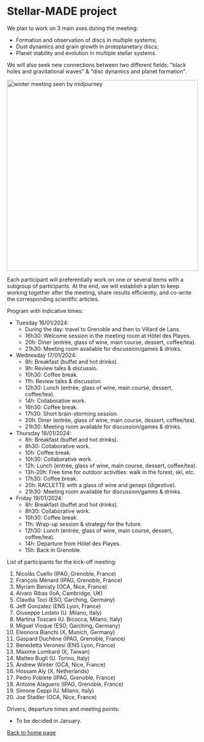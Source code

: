 # Stellar-MADE project

We plan to work on 3 main axes during the meeting:
- Formation and observation of discs in multiple systems;  
- Dust dynamics and grain growth in protoplanetary discs;  
- Planet stability and evolution in multiple stellar systems.  

We will also seek new connections between two different fields: "black holes and gravitational waves" & "disc dynamics and planet formation".

<img src="https://nicolascuello.github.io/Stellar-MADE/images/Flyer-StellarMADE-Winter-Meeting-2024.png" alt="winter meeting seen by midjourney" width="500"/>

Each participant will preferentially work on one or several items with a subgroup of participants. At the end, we will establish a plan to keep working together after the meeting, share results efficiently, and co-write the corresponding scientific articles.

Program with indicative times:  
- Tuesday 16/01/2024:  
    - During the day: travel to Grenoble and then to Villard de Lans.
    - 16h30: Welcome session in the meeting room at Hôtel des Playes.
    - 20h: Diner (entrée, glass of wine, main course, dessert, coffee/tea).
    - 21h30: Meeting room available for discussion/games & drinks.  
- Wednesday 17/01/2024:  
    - 8h: Breakfast (buffet and hot drinks).
    - 9h: Review talks & discussio.
    - 10h30: Coffee break.
    - 11h: Review talks & discussion.
    - 12h30: Lunch (entrée, glass of wine, main course, dessert, coffee/tea).
    - 14h: Collaborative work.
    - 16h30: Coffee break.
    - 17h30: Short brain-storming session.
    - 20h: Diner (entrée, glass of wine, main course, dessert, coffee/tea).
    - 21h30: Meeting room available for discussion/games & drinks.  
- Thursday 18/01/2024:
    - 8h: Breakfast (buffet and hot drinks).
    - 8h30: Collaborative work.
    - 10h: Coffee break.
    - 10h30: Collaborative work.
    - 12h: Lunch (entrée, glass of wine, main course, dessert, coffee/tea).
    - 13h-20h: Free time for outdoor activities: walk in the forest, ski, etc.
    - 17h30: Coffee break.
    - 20h: RACLETTE with a glass of wine and genepi (digestive).
    - 21h30: Meeting room available for discussion/games & drinks.
- Friday 19/01/2024:
    - 8h: Breakfast (buffet and hot drinks).
    - 8h30: Collaborative work.
    - 10h30: Coffee break.
    - 11h: Wrap-up session & strategy for the future.
    - 12h30: Lunch (entrée, glass of wine, main course, dessert, coffee/tea).
    - 14h: Departure from Hôtel des Playes.
    - 15h: Back in Grenoble.  


List of participants for the kick-off meeting:
1. Nicolás Cuello (IPAG, Grenoble, France)
2. François Ménard (IPAG, Grenoble, France)
3. Myriam Benisty (OCA, Nice, France)
4. Álvaro Ribas (IoA, Cambridge, UK)
5. Claudia Toci (ESO, Garching, Germany)
6. Jeff Gonzalez (ENS Lyon, France)
7. Giuseppe Lodato (U. Milano, Italy)
8. Martina Toscani (U. Bicocca, Milano, Italy)
9. Miguel Vioque (ESO, Garching, Germany)
10. Eleonora Bianchi (X, Munich, Germany)
11. Gaspard Duchêne (IPAG, Grenoble, France)
12. Benedetta Veronesi (ENS Lyon, France)
13. Maxime Lombard (X, Taiwan)
14. Matteo Bugli (U. Torino, Italy)
15. Andrew Winter (OCA, Nice, France)
16. Hossam Aly (X, Netherlands)
17. Pedro Poblete (IPAG, Grenoble, France)
18. Antoine Alaguero (IPAG, Grenoble, France)
19. Simone Ceppi (U. Milano, Italy)
20. Joe Stadler (OCA, Nice, France)

Drivers, departure times and meeting points:  
- To be decided in January.

[Back to home page](https://nicolascuello.github.io/Stellar-MADE/)
